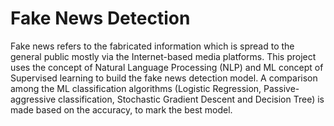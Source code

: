 # Fake News Detection
Fake news refers to the fabricated information which is spread to the general public mostly via the Internet-based media platforms.
This  project uses the concept of Natural Language Processing (NLP) and ML concept of Supervised learning to build the fake news detection model. A comparison among the ML classification algorithms (Logistic Regression, Passive-aggressive classification, Stochastic Gradient Descent and Decision Tree) is made based on the accuracy, to mark the best model.